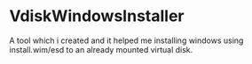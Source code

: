 # VdiskWindowsInstaller
A tool which i created and it helped me installing windows using install.wim/esd to an already mounted virtual disk.
